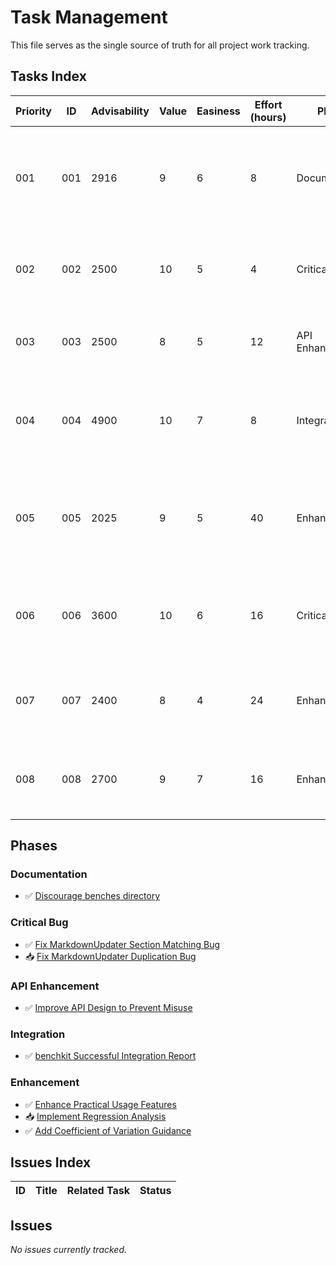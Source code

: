 # Task Management

This file serves as the single source of truth for all project work tracking.

## Tasks Index

| Priority | ID | Advisability | Value | Easiness | Effort (hours) | Phase | Status | Task | Description |
|----------|----|--------------|----- |----------|----------------|-------|--------|------|-------------|
| 001 | 001 | 2916 | 9 | 6 | 8 | Documentation | ✅ (Completed) | [Discourage benches directory](completed/001_discourage_benches_directory.md) | Strengthen benchkit's positioning by actively discouraging benches/ directory usage and promoting standard directory integration |
| 002 | 002 | 2500 | 10 | 5 | 4 | Critical Bug | ✅ (Completed) | [Fix MarkdownUpdater Section Matching Bug](completed/002_fix_markdown_section_matching_bug.md) | CRITICAL: Fix substring matching bug in MarkdownUpdater causing section duplication |
| 003 | 003 | 2500 | 8 | 5 | 12 | API Enhancement | ✅ (Completed) | [Improve API Design to Prevent Misuse](completed/003_improve_api_design_prevent_misuse.md) | Improve MarkdownUpdater API to prevent section name conflicts |
| 004 | 004 | 4900 | 10 | 7 | 8 | Integration | ✅ (Completed) | [benchkit Successful Integration Report](completed/004_benchkit_successful_integration_report.md) | Document successful production integration of benchkit 0.5.0 in wflow project with comprehensive validation |
| 005 | 005 | 2025 | 9 | 5 | 40 | Enhancement | ✅ (Completed) | [Enhance Practical Usage Features](completed/005_enhance_practical_usage_features.md) | Implement practical enhancements based on real-world usage feedback: update chain pattern, validation framework, templates, and historical tracking |
| 006 | 006 | 3600 | 10 | 6 | 16 | Critical Bug | 📥 (Backlog) | [Fix MarkdownUpdater Duplication Bug](backlog/006_fix_markdown_updater_duplication_bug.md) | Detailed specification for fixing critical duplication bug in MarkdownUpdater with comprehensive test cases and solutions |
| 007 | 007 | 2400 | 8 | 4 | 24 | Enhancement | 📥 (Backlog) | [Implement Regression Analysis](backlog/007_implement_regression_analysis.md) | Implement regression analysis functionality for performance templates with historical data comparison |
| 008 | 008 | 2700 | 9 | 7 | 16 | Enhancement | ✅ (Completed) | [Add Coefficient of Variation Guidance](completed/008_add_coefficient_of_variation_guidance.md) | Add comprehensive CV troubleshooting guidance and proven improvement techniques to recommendations.md |

## Phases

### Documentation
*   ✅ [Discourage benches directory](completed/001_discourage_benches_directory.md)

### Critical Bug
*   ✅ [Fix MarkdownUpdater Section Matching Bug](completed/002_fix_markdown_section_matching_bug.md)
*   📥 [Fix MarkdownUpdater Duplication Bug](backlog/006_fix_markdown_updater_duplication_bug.md)

### API Enhancement  
*   ✅ [Improve API Design to Prevent Misuse](completed/003_improve_api_design_prevent_misuse.md)

### Integration
*   ✅ [benchkit Successful Integration Report](completed/004_benchkit_successful_integration_report.md)

### Enhancement
*   ✅ [Enhance Practical Usage Features](completed/005_enhance_practical_usage_features.md)
*   📥 [Implement Regression Analysis](backlog/007_implement_regression_analysis.md)
*   ✅ [Add Coefficient of Variation Guidance](completed/008_add_coefficient_of_variation_guidance.md)

## Issues Index

| ID | Title | Related Task | Status |
|----|-------|--------------|--------|

## Issues

*No issues currently tracked.*
